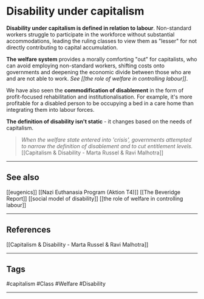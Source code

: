 # Disability under capitalism

**Disability under capitalism is defined in relation to labour**. Non-standard workers struggle to participate in the workforce without substantial accommodations, leading the ruling classes to view them as "lesser" for not directly contributing to capital accumulation.

**The welfare system** provides a morally comforting "out" for capitalists, who can avoid employing non-standard workers, shifting costs onto governments and deepening the economic divide between those who are and are not able to work. *See [[the role of welfare in controlling labour]]*.

We have also seen the **commodification of disablement** in the form of profit-focused rehabilitation and institutionalisation. For example, it's more profitable for a disabled person to be occupying a bed in a care home than integrating them into labour forces.

**The definition of disability isn't static** - it changes based on the needs of capitalism.

> *When the welfare state entered into 'crisis', governments attempted to narrow the definition of disablement and to cut entitlement levels.*
> 	[[Capitalism & Disability - Marta Russel & Ravi Malhotra]]

---
## See also

[[eugenics]]
[[Nazi Euthanasia Program (Aktion T4)]]
[[The Beveridge Report]]
[[social model of disability]]
[[the role of welfare in controlling labour]]

---
## References

[[Capitalism & Disability - Marta Russel & Ravi Malhotra]]

---
## Tags

#capitalism #Class #Welfare #Disability 

---


